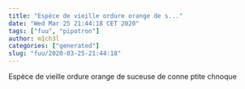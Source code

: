 ```yaml
---
title: "Espèce de vieille ordure orange de s..."
date: "Wed Mar 25 21:44:18 CET 2020"
tags: ["fuu", "pipotron"]
author: m1ch3l
categories: ["generated"]
slug: "fuu/2020-03-25-21:44:18"
---
```


Espèce de vieille ordure orange de suceuse de conne ptite chnoque
